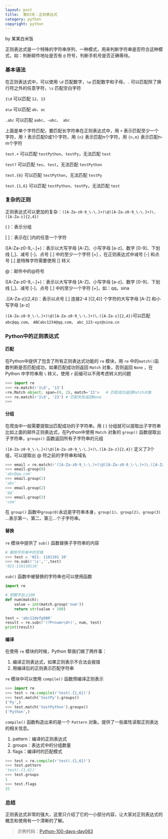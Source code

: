 ```yaml
---
layout: post
title:  第63天：正则表达式
category: python
copyright: python
---
```


by 某某白米饭

正则表达式是一个特殊的字符串序列、一种模式，用来判断字符串是否符合这种模式，如：判断邮件地址是否有 `@` 符号，判断手机号是否正确等待。

### 基本语法

在正则表达式中，可以使用 `\d` 匹配数字，`\w` 匹配数字和子母，`.` 可以匹配除了换行符之外的任意字符，`\s` 匹配空白字符
<!--more-->

`1\d` 可以匹配 `12`、`13`

`a\w` 可以匹配 `ab`、`ac`

`.abc` 可以匹配 `aabc`、`~abc`、` abc`

上面是单个字符匹配，要匹配长字符串在正则表达式中，用 `+` 表示匹配至少一个字符，用 `?` 表示匹配0或1个字符，用 `{n}` 表示匹配n个字符，用 `{n,m}` 表示匹配n-m个字符

`test.+` 可以匹配 `testPython`、`testPy`，无法匹配 `test`

`test?` 可以匹配 `tes`、`test`，无法匹配 `testPython`

`test.{6}` 可以匹配 `testPython`，无法匹配 `testPy`

`test.{1,6}` 可以匹配 `testPython`、`testPy`，无法匹配 `test`

### 复杂的正则

正则表达式可以更加的复杂：`([A-Za-z0-9_\-\.]+)\@([A-Za-z0-9_\-\.]+)\.([A-Za-z]{2,4})`

( )：表示分组

[ ]：表示在[ ]内的任意一个字符

([A-Za-z0-9_\-\.]+)：表示以大写字母 [A-Z]、小写字母 [a-z]、数字 [0-9]、下划线 [_]、减号 [-]、点号 [.] 中的至少一个字符 [+] ，在正则表达式中减号 [-] 和点号 [.] 是特殊字符需要使用 [\] 转义

\@：邮件中的@符号

([A-Za-z0-9_\-\.]+)：表示以大写字母 [A-Z]、小写字母 [a-z]、数字 [0-9]、下划线 [_]、减号 [-]、点号 [.] 中的至少一个字符 [+]，如：qq，sina

\.([A-Za-z]{2,4})：表示以点号 [.] 连接2-4 [{2,4}] 个字符的大写字母 [A-Z] 和小写字母 [a-z]

`([A-Za-z0-9_\-\.]+)\@([A-Za-z0-9_\-\.]+)\.([A-Za-z]{2,4})`可以匹配 `abc@qq.com`、 `ABCabc1234@qq.com`、 `abc_123-xyz@sina.cn`

### Python中的正则表达式

#### 匹配

在Python中提供了包含了所有正则表达式功能的 `re` 模块，用 `re` 中的`match()`函数判断是否匹配成功，如果匹配成功则返回 `Match` 对象，否则返回 `None` ，在 Python 中字符串用 `\` 转义，使用 `r` 前缀可以不用考虑转义的问题

```python
>>> import re
>>> re.match(r'1\d', '13')
<re.Match object; span=(0, 2), match='13'>   # 匹配成功返回Match对象
>>> re.match(r'1\d', '23') # 匹配失败返回None
>>> 
```

#### 分组

在爬虫中一般需要提取出匹配成功的子字符串。用 ( ) 分组就可以提取出子字符串比如上面的邮件正则表达式，在Python中使用 `Match` 对象的 `group()` 函数提取出子字符串，`groups()` 函数返回所有子字符串的元组

`([A-Za-z0-9_\-\.]+)\@([A-Za-z0-9_\-\.]+)\.([A-Za-z]{2,4})` 定义了3个组，可以提取出 @ 符之前的字符串和域名

```python
>>> email = re.match(r'([A-Za-z0-9_\-\.]+)\@([A-Za-z0-9_\-\.]+)\.([A-Za-z]{2,4})', 'abc@qq.com')
>>> email.group(0)
'abc@qq.com'
>>> email.group(1)
'abc'
>>> email.group(2)
'qq'
>>> email.group(3)
'com'
```

在 `group()` 函数中`group(0)`永远是字符串本身，`group(1)`、`group(2)`、`group(3)` ...表示第一、第二、第三...个子字符串。


#### 替换

`re` 模块中提供了 `sub()` 函数替换子字符串的内容

```python
# 删除字符串中的空格
>>> test = '021- 1101101 10'
>>> re.sub(r'\s','',test)
'021-110110110'
```

`sub()` 函数中被替换的字符串也可以使用函数

```python
import re

# 把数字加上100
def num(match):
    value = int(match.group('num'))
    return str(value + 100)

test = 'abc12defg980'
result = re.sub(r'(?P<num>\d+)', num, test)
print(result)
```

#### 编译

在使用 `re` 模块的时候，Python 帮我们做了两件事：

1. 编译正则表达式，如果正则表示不合法会报错
2. 用编译后的正则表示匹配字符串

`re` 模块中可以使用 `compile()` 函数预编译正则表示

```python
>>> import re
>>> test = re.compile(r'test(.{1,6})')
>>> test.match('testPy').groups()
('Py',)
>>> test.match('testPython').groups()
('Python',)
```

`compile()` 函数构造出来的是一个 `Pattern` 对象。提供了一些属性读取正则表达的相关信息。

1. pattern：编译的正则表达式
2. groups：表达式中的分组数量
3. flags：编译时的匹配模式

```python
>>> test = re.compile(r'test(.{1,6})')
>>> test.pattern
'test(.{1,6})'
>>> test.groups
1
>>> test.flags
32
```

### 总结

正则表达式非常的强大，这里只介绍了它的一小部分内容，让大家对正则表达式的概念和使用有一个清晰的了解。

> 示例代码：[Python-100-days-day063](https://github.com/JustDoPython/python-100-day/tree/master/day-063)


